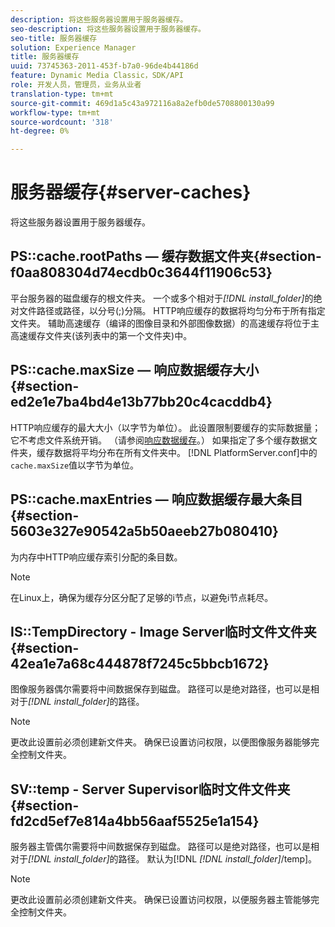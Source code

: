 ```yaml
---
description: 将这些服务器设置用于服务器缓存。
seo-description: 将这些服务器设置用于服务器缓存。
seo-title: 服务器缓存
solution: Experience Manager
title: 服务器缓存
uuid: 73745363-2011-453f-b7a0-96de4b44186d
feature: Dynamic Media Classic，SDK/API
role: 开发人员，管理员，业务从业者
translation-type: tm+mt
source-git-commit: 469d1a5c43a972116a8a2efb0de5708800130a99
workflow-type: tm+mt
source-wordcount: '318'
ht-degree: 0%

---
```



# 服务器缓存{#server-caches}

将这些服务器设置用于服务器缓存。

## PS::cache.rootPaths — 缓存数据文件夹{#section-f0aa808304d74ecdb0c3644f11906c53}

平台服务器的磁盘缓存的根文件夹。 一个或多个相对于&#x200B;*[!DNL install_folder]*&#x200B;的绝对文件路径或路径，以分号(;)分隔。 HTTP响应缓存的数据将均匀分布于所有指定文件夹。 辅助高速缓存（编译的图像目录和外部图像数据）的高速缓存将位于主高速缓存文件夹(该列表中的第一个文件夹)中。

## PS::cache.maxSize — 响应数据缓存大小{#section-ed2e1e7ba4bd4e13b77bb20c4cacddb4}

HTTP响应缓存的最大大小（以字节为单位）。 此设置限制要缓存的实际数据量；它不考虑文件系统开销。 （请参阅[响应数据缓存](../../../../is-api/image-serving-api-ref/c-configuration-and-administration/c-data-caches/c-response-data-cache.md#concept-81ea996c242441f2a69f7e9d9b3a29ca)。） 如果指定了多个缓存数据文件夹，缓存数据将平均分布在所有文件夹中。 [!DNL PlatformServer.conf]中的`cache.maxSize`值以字节为单位。

## PS::cache.maxEntries — 响应数据缓存最大条目{#section-5603e327e90542a5b50aeeb27b080410}

为内存中HTTP响应缓存索引分配的条目数。

>[!NOTE]
>
>在Linux上，确保为缓存分区分配了足够的i节点，以避免i节点耗尽。

## IS::TempDirectory - Image Server临时文件文件夹{#section-42ea1e7a68c444878f7245c5bbcb1672}

图像服务器偶尔需要将中间数据保存到磁盘。 路径可以是绝对路径，也可以是相对于&#x200B;*[!DNL install_folder]*&#x200B;的路径。

>[!NOTE]
>
>更改此设置前必须创建新文件夹。 确保已设置访问权限，以便图像服务器能够完全控制文件夹。

## SV::temp - Server Supervisor临时文件文件夹{#section-fd2cd5ef7e814a4bb56aaf5525e1a154}

服务器主管偶尔需要将中间数据保存到磁盘。 路径可以是绝对路径，也可以是相对于&#x200B;*[!DNL install_folder]*&#x200B;的路径。 默认为[!DNL *[!DNL install_folder]*/temp]。

>[!NOTE]
>
>更改此设置前必须创建新文件夹。 确保已设置访问权限，以便服务器主管能够完全控制文件夹。

